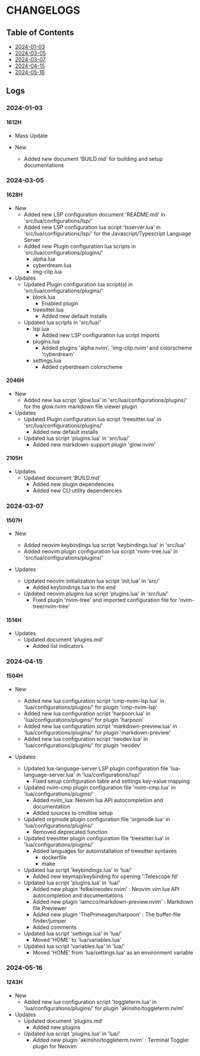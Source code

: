 # CHANGELOGS

## Table of Contents
+ [2024-01-03](#2024-01-03)
+ [2024-03-05](#2024-03-05)
+ [2024-03-07](#2024-03-07)
+ [2024-04-15](#2024-04-15)
+ [2024-05-16](#2024-05-16)

## Logs
### 2024-01-03
#### 1612H
- Mass Update

- New
    - Added new document 'BUILD.md' for building and setup documentations

### 2024-03-05
#### 1628H
- New
    - Added new LSP configuration document 'README.md' in 'src/lua/configurations/lsp/'
    - Added new LSP configuration lua script 'tsserver.lua' in 'src/lua/configurations/lsp/' for the Javascript/Typescript Language Server
    - Added new Plugin configuration lua scripts in 'src/lua/configurations/plugins/'
        + alpha.lua
        + cyberdream.lua
        + img-clip.lua
- Updates
    - Updated Plugin configuration lua script(s) in 'src/lua/configurations/plugins/'
        - block.lua
            + Enabled plugin
        - treesitter.lua
            + Added new default installs
    - Updated lua scripts in 'src/lua/'
        - lsp.lua
            + Added new LSP configuration lua script imports
        - plugins.lua
            + Added plugins 'alpha.nvim', 'img-clip.nvim' and colorscheme 'cyberdream'
        - settings.lua
            + Added cyberdream colorscheme

#### 2046H
- New
    + Added new lua script 'glow.lua' in 'src/lua/configurations/plugins/' for the glow.nvim markdown file viewer plugin
- Updates
    - Updated Plugin configuration lua script 'treesitter.lua' in 'src/lua/configurations/plugins/'
        + Added new default installs 
    - Updated lua script 'plugins.lua' in 'src/lua/'
        + Added new markdown-support plugin 'glow.nvim'

#### 2105H
- Updates
    - Updated document 'BUILD.md'
        + Added new plugin dependencies
        + Added new CLI utility dependencies

### 2024-03-07
#### 1507H
- New
    + Added neovim keybindings lua script 'keybindings.lua' in 'src/lua'
    + Added neovim plugin configuration lua script 'nvim-tree.lua' in 'src/lua/configurations/plugins/'

- Updates
    - Updated neovim initialization lua script 'init.lua' in 'src/'
        + Added keybindings.lua to the end
    - Updated neovim plugins lua script 'plugins.lua' in 'src/lua/'
        + Fixed plugin 'nvim-tree' and imported configuration file for 'nvim-tree/nvim-tree'

#### 1514H
- Updates
    - Updated document 'plugins.md'
        + Added list indicators

### 2024-04-15
#### 1504H
- New
    + Added new lua configuration script 'cmp-nvim-lsp.lua' in 'lua/configurations/plugins/' for plugin 'cmp-nvim-lsp'
    + Added new lua configuration script 'harpoon.lua' in 'lua/configurations/plugins/' for plugin 'harpoon'
    + Added new lua configuration script 'markdown-preview.lua' in 'lua/configurations/plugins/' for plugin 'markdown-preview'
    + Added new lua configuration script 'neodev.lua' in 'lua/configurations/plugins/' for plugin 'neodev'

- Updates
    - Updated lua-language-server LSP plugin configuration file 'lua-language-server.lua' in 'lua/configurations/lsp/'
        + Fixed setup configuration table and settings key-value mapping
    - Updated nvim-cmp plugin configuration file 'nvim-cmp.lua' in 'lua/configurations/plugins/'
        + Added nvim_lua: Neovim lua API autocompletion and documentation
        + Added sources to cmdline setup
    - Updated orgmode plugin configuration file 'orgmode.lua' in 'lua/configurations/plugins/'
        + Removed deprecated function
    - Updated treesitter plugin configuration file 'treesitter.lua' in 'lua/configurations/plugins/'
        - Added languages for autoinstallation of treesitter syntaxes
            + dockerfile
            + make
    - Updated lua script 'keybindings.lua' in 'lua/'
        + Added new keymap/keybinding for opening ':Telescope fd'
    - Updated lua script 'plugins.lua' in 'lua/'
        + Added new plugin 'folke/neodev.nvim' : Neovim vim lua API autocompletion and documentations
        + Added new plugin 'iamcco/markdown-preview.nvim' : Markdown file Previewer
        + Added new plugin 'ThePrimeagen/harpoon' : The buffer-file finder/jumper
        + Added comments
    - Updated lua script 'settings.lua' in 'lua/'
        + Moved 'HOME' to 'lua/variables.lua'
    - Updated lua script 'variables.lua' in 'lua/'
        + Moved 'HOME' from 'lua/settings.lua' as an environment variable

### 2024-05-16
#### 1243H
- New
    + Added new lua configuration script 'toggleterm.lua' in 'lua/configurations/plugins/' for plugin 'akinsho/toggleterm.nvim'
- Updates
    - Updated document 'plugins.md'
        + Added new plugins
    - Updated lua script 'plugins.lua' in 'lua/'
        + Added new plugin 'akinsho/toggleterm.nvim' : Terminal Toggler plugin for Neovim


